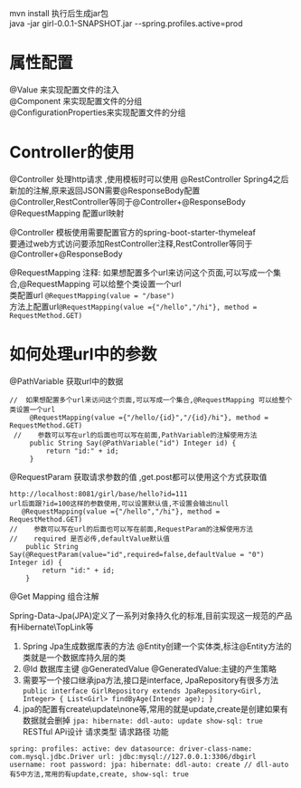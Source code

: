 
mvn install 执行后生成jar包  
java -jar girl-0.0.1-SNAPSHOT.jar --spring.profiles.active=prod

# 属性配置
@Value 来实现配置文件的注入  
@Component 来实现配置文件的分组  
@ConfigurationProperties来实现配置文件的分组 
 
# Controller的使用  

@Controller 处理http请求 ,使用模板时可以使用 
@RestController Spring4之后新加的注解,原来返回JSON需要@ResponseBody配置@Controller,RestController等同于@Controller+@ResponseBody  
@RequestMapping 配置url映射

@Controller 模板使用需要配置官方的spring-boot-starter-thymeleaf  
要通过web方式访问要添加RestController注释,RestController等同于@Controller+@ResponseBody

@RequestMapping 注释:
如果想配置多个url来访问这个页面,可以写成一个集合,@RequestMapping 可以给整个类设置一个url  
类配置url `@RequestMapping(value = "/base")`  
方法上配置url`@RequestMapping(value ={"/hello","/hi"}, method = RequestMethod.GET)` 

# 如何处理url中的参数
@PathVariable 获取url中的数据  
```
//  如果想配置多个url来访问这个页面,可以写成一个集合,@RequestMapping 可以给整个类设置一个url
     @RequestMapping(value ={"/hello/{id}","/{id}/hi"}, method = RequestMethod.GET)
 //    参数可以写在url的后面也可以写在前面,PathVariable的注解使用方法
     public String Say(@PathVariable("id") Integer id) {
         return "id:" + id;
     }
```
@RequestParam 获取请求参数的值  ,get.post都可以使用这个方式获取值
```
http://localhost:8081/girl/base/hello?id=111
url后面跟?id=100这样的参数使用,可以设置默认值,不设置会输出null
   @RequestMapping(value ={"/hello","/hi"}, method = RequestMethod.GET)
//    参数可以写在url的后面也可以写在前面,RequestParam的注解使用方法
//    required 是否必传,defaultValue默认值
    public String Say(@RequestParam(value="id",required=false,defaultValue = "0") Integer id) {
        return "id:" + id;
    }
```
@Get Mapping 组合注解   

Spring-Data-Jpa(JPA)定义了一系列对象持久化的标准,目前实现这一规范的产品有Hibernate\TopLink等  
1. Spring Jpa生成数据库表的方法 @Entity创建一个实体类,标注@Entity方法的类就是一个数据库持久层的类
2. @Id 数据库主键  @GeneratedValue @GeneratedValue:主键的产生策略
3. 需要写一个接口继承jpa方法,接口是interface, JpaRepository有很多方法 
`public interface GirlRepository extends JpaRepository<Girl, Integer> {
      List<Girl> findByAge(Integer age);
 }`
 4. jpa的配置有create\update\none等,常用的就是update,create是创建如果有数据就会删掉
 `jpa:
      hibernate:
        ddl-auto: update
      show-sql: true`
RESTful APi设计
请求类型 请求路径 功能

`spring:
   profiles:
     active: dev
   datasource:
     driver-class-name: com.mysql.jdbc.Driver
     url: jdbc:mysql://127.0.0.1:3306/dbgirl
     username: root
     password:
   jpa:
     hibernate:
       ddl-auto: create // dll-auto 有5中方法,常用的有update,create,
     show-sql: true`